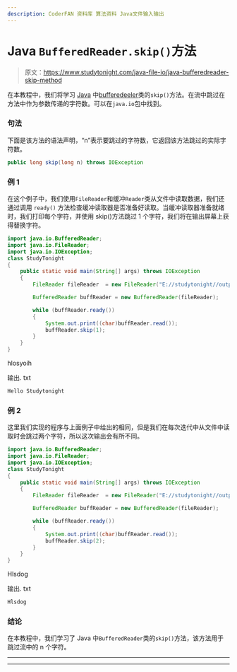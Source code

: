 ```yaml
---
description: CoderFAN 资料库 算法资料 Java文件输入输出
---
```


# Java `BufferedReader.skip()`方法

> 原文：<https://www.studytonight.com/java-file-io/java-bufferedreader-skip-method>

在本教程中，我们将学习 [Java](https://www.studytonight.com/java/) 中[bufferedeeler](https://www.studytonight.com/java/java-io-stream.php)类的`skip()`方法。在流中跳过在方法中作为参数传递的字符数。可以在`java.io`包中找到。

### 句法

下面是该方法的语法声明，“n”表示要跳过的字符数，它返回该方法跳过的实际字符数。

```java
public long skip(long n) throws IOException 
```

### 例 1

在这个例子中，我们使用`FileReader`和缓冲`Reader`类从文件中读取数据，我们还通过调用 `ready()` 方法检查缓冲读取器是否准备好读取。当缓冲读取器准备就绪时，我们打印每个字符，并使用 skip()方法跳过 1 个字符，我们将在输出屏幕上获得替换字符。

```java
import java.io.BufferedReader;
import java.io.FileReader;
import java.io.IOException;
class StudyTonight
{
	public static void main(String[] args) throws IOException 
	{ 
        FileReader fileReader  = new FileReader("E://studytonight//output.txt"); 

        BufferedReader buffReader = new BufferedReader(fileReader); 

        while (buffReader.ready()) 
        { 
            System.out.print((char)buffReader.read());  
            buffReader.skip(1); 
        } 
	} 
}
```

hlosyoih

输出. txt

```java
Hello Studytonight
```

### 例 2

这里我们实现的程序与上面例子中给出的相同，但是我们在每次迭代中从文件中读取时会跳过两个字符，所以这次输出会有所不同。

```java
import java.io.BufferedReader;
import java.io.FileReader;
import java.io.IOException;
class StudyTonight
{
	public static void main(String[] args) throws IOException 
	{ 
        FileReader fileReader  = new FileReader("E://studytonight//output.txt"); 

        BufferedReader buffReader = new BufferedReader(fileReader); 

        while (buffReader.ready()) 
        { 
            System.out.print((char)buffReader.read());  
            buffReader.skip(2); 
        } 
	} 
}
```

Hlsdog

输出. txt

```java
Hlsdog
```

### 结论

在本教程中，我们学习了 Java 中`BufferedReader`类的`skip()`方法，该方法用于跳过流中的 n 个字符。

* * *

* * *